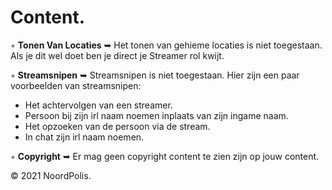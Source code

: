 # Content.

◦ <b>Tonen Van Locaties</b> ➥ Het tonen van gehieme locaties is niet toegestaan. Als je dit wel doet ben je direct je Streamer rol kwijt.

◦ <b>Streamsnipen</b> ➥ Streamsnipen is niet toegestaan. Hier zijn een paar voorbeelden van streamsnipen:

- Het achtervolgen van een streamer.
- Persoon bij zijn irl naam noemen inplaats van zijn ingame naam.
- Het opzoeken van de persoon via de stream.
- In chat zijn irl naam noemen.

◦ <b>Copyright</b> ➥ Er mag geen copyright content te zien zijn op jouw content.

© 2021 NoordPolis.
